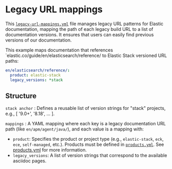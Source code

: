 # Legacy URL mappings

This [`legacy-url-mappings.yml`](https://github.com/elastic/docs-builder/blob/main/config/legacy-url-mappings.yml) file manages legacy URL patterns for Elastic documentation, mapping the path of each legacy build URL to a list of documentation versions. It ensures that users can easily find previous versions of our documentation.

This example maps documentation that references `elastic.co/guide/en/elasticsearch/reference/ to Elastic Stack versioned URL paths:

```yml
en/elasticsearch/reference/:
  product: elastic-stack
  legacy_versions: *stack
```

## Structure

`stack anchor`
:   Defines a reusable list of version strings for "stack" projects, e.g., [ '9.0+', '8.18', ... ].

`mappings`
:   A YAML mapping where each key is a legacy documentation URL path (like `en/apm/agent/java/`), and each value is a mapping with:
* `product`: Specifies the product or project type (e.g., `elastic-stack`, `eck`, `ece`, `self-managed`, etc.). Products must be defined in [`products.yml`](https://github.com/elastic/docs-builder/blob/main/config/products.yml). See [products.yml](./products.md) for more information.
* `legacy_versions`: A list of version strings that correspond to the available asciidoc pages.

